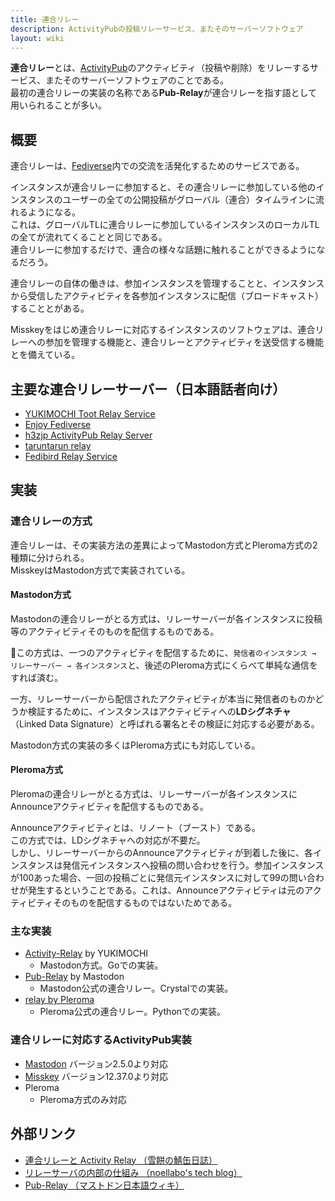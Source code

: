 ```yaml
---
title: 連合リレー
description: ActivityPubの投稿リレーサービス、またそのサーバーソフトウェア
layout: wiki
---
```

**連合リレー**とは、[ActivityPub](activitypub)のアクティビティ（投稿や削除）をリレーするサービス、またそのサーバーソフトウェアのことである。  
最初の連合リレーの実装の名称である**Pub-Relay**が連合リレーを指す語として用いられることが多い。

## 概要
連合リレーは、[Fediverse](fediverse)内での交流を活発化するためのサービスである。

インスタンスが連合リレーに参加すると、その連合リレーに参加している他のインスタンスのユーザーの全ての公開投稿がグローバル（連合）タイムラインに流れるようになる。  
これは、グローバルTLに連合リレーに参加しているインスタンスのローカルTLの全てが流れてくることと同じである。  
連合リレーに参加するだけで、連合の様々な話題に触れることができるようになるだろう。

連合リレーの自体の働きは、参加インスタンスを管理することと、インスタンスから受信したアクティビティを各参加インスタンスに配信（ブロードキャスト）することとがある。

Misskeyをはじめ連合リレーに対応するインスタンスのソフトウェアは、連合リレーへの参加を管理する機能と、連合リレーとアクティビティを送受信する機能とを備えている。

## 主要な連合リレーサーバー（日本語話者向け）
- [YUKIMOCHI Toot Relay Service](https://relay.toot.yukimochi.jp/)
- [Enjoy Fediverse](https://relay.mstdn-jp.site/ui/)
- [h3zjp ActivityPub Relay Server](https://pub-relay.hama3.net/)
- [taruntarun relay](https://relay.taruntarun.net/)
- [Fedibird Relay Service](https://relay.fedibird.com/)

## 実装
### 連合リレーの方式
連合リレーは、その実装方法の差異によってMastodon方式とPleroma方式の2種類に分けられる。  
MisskeyはMastodon方式で実装されている。

#### Mastodon方式
Mastodonの連合リレーがとる方式は、リレーサーバーが各インスタンスに投稿等のアクティビティそのものを配信するものである。

この方式は、一つのアクティビティを配信するために、`発信者のインスタンス → リレーサーバー → 各インスタンス`と、後述のPleroma方式にくらべて単純な通信をすれば済む。

一方、リレーサーバーから配信されたアクティビティが本当に発信者のものかどうか検証するために、インスタンスはアクティビティへの**LDシグネチャ**（Linked Data Signature）と呼ばれる署名とその検証に対応する必要がある。

Mastodon方式の実装の多くはPleroma方式にも対応している。

#### Pleroma方式
Pleromaの連合リレーがとる方式は、リレーサーバーが各インスタンスにAnnounceアクティビティを配信するものである。

Announceアクティビティとは、リノート（ブースト）である。  
この方式では、LDシグネチャへの対応が不要だ。  
しかし、リレーサーバーからのAnnounceアクティビティが到着した後に、各インスタンスは発信元インスタンスへ投稿の問い合わせを行う。参加インスタンスが100あった場合、一回の投稿ごとに発信元インスタンスに対して99の問い合わせが発生するということである。これは、Announceアクティビティは元のアクティビティそのものを配信するものではないためである。

### 主な実装
- [Activity-Relay](https://github.com/yukimochi/Activity-Relay) by YUKIMOCHI
  * Mastodon方式。Goでの実装。
- [Pub-Relay](https://source.joinmastodon.org/mastodon/pub-relay) by Mastodon
  * Mastodon公式の連合リレー。Crystalでの実装。
- [relay by Pleroma](https://git.pleroma.social/pleroma/relay)
  * Pleroma公式の連合リレー。Pythonでの実装。

### 連合リレーに対応するActivityPub実装
- [Mastodon](../softwares/mastodon) バージョン2.5.0より対応
- [Misskey](../softwares/misskey) バージョン12.37.0より対応
- Pleroma
  * Pleroma方式のみ対応

## 外部リンク
- [連合リレーと Activity Relay （雪餅の鯖缶日誌）](https://blog.yukimochi.jp/2018/12/fediverse-with-relay.html)
- [リレーサーバの内部の仕組み （noellabo's tech blog）](https://noellabo.qrunch.io/entries/cS3PkZFqMXK4linH)
- [Pub-Relay （マストドン日本語ウィキ）](https://ja.mstdn.wiki/Pub-relay)
